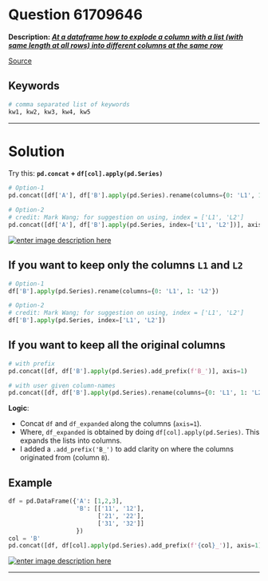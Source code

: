 # Question 61709646

**Description: [_At a dataframe how to explode a column with a list (with same length at all rows) into different columns at the same row_][#Q]**

[Source][#Q]

[#Q]: https://stackoverflow.com/questions/61709646/at-a-dataframe-how-to-explode-a-column-with-a-list-with-same-length-at-all-rows

## Keywords

```bash
# comma separated list of keywords
kw1, kw2, kw3, kw4, kw5
```

---

# Solution

Try this: **`pd.concat` + `df[col].apply(pd.Series)`**

```python
# Option-1
pd.concat([df['A'], df['B'].apply(pd.Series).rename(columns={0: 'L1', 1: 'L2'})], axis=1)

# Option-2
# credit: Mark Wang; for suggestion on using, index = ['L1', 'L2']
pd.concat([df['A'], df['B'].apply(pd.Series, index=['L1', 'L2'])], axis=1)
```

[![enter image description here][1]][1]

## If you want to keep only the columns `L1` and `L2`

```python
# Option-1
df['B'].apply(pd.Series).rename(columns={0: 'L1', 1: 'L2'})

# Option-2
# credit: Mark Wang; for suggestion on using, index = ['L1', 'L2']
df['B'].apply(pd.Series, index=['L1', 'L2'])
```

## If you want to keep all the original columns

```python
# with prefix
pd.concat([df, df['B'].apply(pd.Series).add_prefix(f'B_')], axis=1)

# with user given column-names
pd.concat([df, df['B'].apply(pd.Series).rename(columns={0: 'L1', 1: 'L2'})], axis=1)
```

**Logic**:

- Concat `df` and `df_expanded` along the columns (`axis=1`).
- Where, `df_expanded` is obtained by doing `df[col].apply(pd.Series)`.
  This expands the lists into columns.
- I added a `.add_prefix('B_')` to add clarity on where the columns originated from (column `B`).

## Example

```python
df = pd.DataFrame({'A': [1,2,3],
                   'B': [['11', '12'],
                         ['21', '22'],
                         ['31', '32']]
                   })
col = 'B'
pd.concat([df, df[col].apply(pd.Series).add_prefix(f'{col}_')], axis=1)
```

[![enter image description here][2]][2]

<!--- Ref --->

  [1]: https://i.stack.imgur.com/yiSS1.png
  [2]: https://i.stack.imgur.com/RYLcl.png

---
